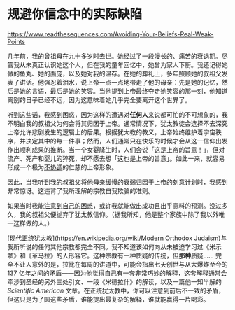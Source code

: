 # 规避你信念中的实际缺陷

https://www.readthesequences.com/Avoiding-Your-Beliefs-Real-Weak-Points

几年前，我的曾祖母在九十多岁时去世。她经过了一段漫长的、痛苦的衰退期。尽管我从未真正认识她这个人，但在我的童年回忆中，她曾为家人下厨。我还记得她做的鱼丸、她的面庞，以及她对我的温存。在她的葬礼上，多年照顾她的叔祖父发表了讲话。他强忍着泪水，说上帝一点一点地带走了他的母亲：先是她的记忆，然后是她的言语，最后是她的笑容。当他提到上帝最终夺走她笑容的那一刻，他知道离别的日子已经不远，因为这意味着她几乎完全要离开这个世界了。

听到这些话，我感到困惑，因为这样的遭遇对**任何人**来说都可怕的不可想象的，我不明白我的叔祖父为何会将其归因于上帝。通常情况下，犹太教徒会选择不去深究上帝允许悲剧发生的逻辑上的后果。根据犹太教的教义，上帝始终维护着宇宙秩序，并决定其中的每一件事；然而，人们通常只在快乐的时候才会从这一信仰出发作出顺利成果的推断。当一个女婴降生时，人们会说「这是上帝的旨意！」，但对流产、死产和婴儿的猝死，却不愿去想「这也是上帝的旨意」。如此一来，就容易形成一个极为[不协调](https://www.readthesequences.com/Rationalization)的仁慈的上帝形象。

因此，当我听到我的叔祖父将他母亲缓慢的衰弱归因于上帝的刻意计划时，我感到非常惊讶。这违背了我所理解的宗教自我欺骗的准则。

如果当时我能[注意到自己的困惑](https://www.readthesequences.com/Your-Strength-As-A-Rationalist)，或许我就能做出成功且出乎意料的预测。没过多久，我的叔祖父便抛弃了犹太教信仰。（据我所知，他是整个家族中除了我以外唯一这样做的人。）

[现代正统犹太教](https://en.wikipedia.org/wiki/Modern Orthodox Judaism)与我所听说的任何其他宗教都完全不同。我不知道该如何向从未被迫学习过《米示拿》和《革马拉》的人形容它。这种宗教有一种质疑的传统，但**那种**质疑…… 完全不让人意外的是，拉比在每周的讲道中，可能会指出七天创世与从大爆炸至今的 137 亿年之间的矛盾——因为他觉得自己有一套非常巧妙的解释，这套解释通常会牵涉到圣经的另外三处引文、一段《米德拉什》的解读，以及一篇他一知半解的 *Scientific American* 文章。在正统犹太教中，你可以注意到前后不一致的矛盾，但这只是为了圆这些矛盾，谁能提出最复杂的解释，谁就能赢得一片喝彩。